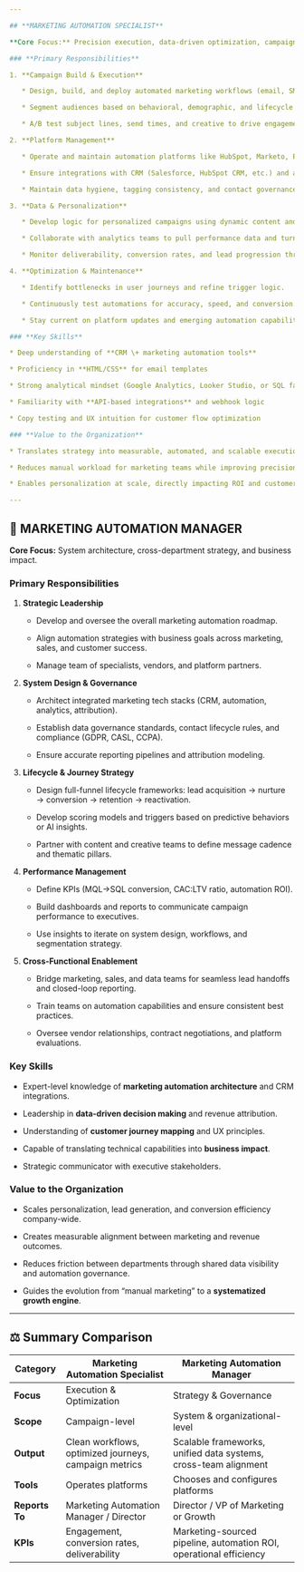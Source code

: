 ```yaml
---

## **MARKETING AUTOMATION SPECIALIST**

**Core Focus:** Precision execution, data-driven optimization, campaign orchestration.

### **Primary Responsibilities**

1. **Campaign Build & Execution**

   * Design, build, and deploy automated marketing workflows (email, SMS, push, nurture sequences, lead scoring flows, etc.).

   * Segment audiences based on behavioral, demographic, and lifecycle data.

   * A/B test subject lines, send times, and creative to drive engagement lift.

2. **Platform Management**

   * Operate and maintain automation platforms like HubSpot, Marketo, Pardot, Klaviyo, or ActiveCampaign.

   * Ensure integrations with CRM (Salesforce, HubSpot CRM, etc.) and analytics tools (GA4, Looker Studio, Power BI) are functioning properly.

   * Maintain data hygiene, tagging consistency, and contact governance.

3. **Data & Personalization**

   * Develop logic for personalized campaigns using dynamic content and conditional rules.

   * Collaborate with analytics teams to pull performance data and turn it into actionable insights.

   * Monitor deliverability, conversion rates, and lead progression through funnels.

4. **Optimization & Maintenance**

   * Identify bottlenecks in user journeys and refine trigger logic.

   * Continuously test automations for accuracy, speed, and conversion.

   * Stay current on platform updates and emerging automation capabilities.

### **Key Skills**

* Deep understanding of **CRM \+ marketing automation tools**

* Proficiency in **HTML/CSS** for email templates

* Strong analytical mindset (Google Analytics, Looker Studio, or SQL familiarity)

* Familiarity with **API-based integrations** and webhook logic

* Copy testing and UX intuition for customer flow optimization

### **Value to the Organization**

* Translates strategy into measurable, automated, and scalable execution.

* Reduces manual workload for marketing teams while improving precision and speed.

* Enables personalization at scale, directly impacting ROI and customer retention.

---
```


## **🧭 MARKETING AUTOMATION MANAGER**

**Core Focus:** System architecture, cross-department strategy, and business impact.

### **Primary Responsibilities**

1. **Strategic Leadership**

   * Develop and oversee the overall marketing automation roadmap.

   * Align automation strategies with business goals across marketing, sales, and customer success.

   * Manage team of specialists, vendors, and platform partners.

2. **System Design & Governance**

   * Architect integrated marketing tech stacks (CRM, automation, analytics, attribution).

   * Establish data governance standards, contact lifecycle rules, and compliance (GDPR, CASL, CCPA).

   * Ensure accurate reporting pipelines and attribution modeling.

3. **Lifecycle & Journey Strategy**

   * Design full-funnel lifecycle frameworks: lead acquisition → nurture → conversion → retention → reactivation.

   * Develop scoring models and triggers based on predictive behaviors or AI insights.

   * Partner with content and creative teams to define message cadence and thematic pillars.

4. **Performance Management**

   * Define KPIs (MQL→SQL conversion, CAC:LTV ratio, automation ROI).

   * Build dashboards and reports to communicate campaign performance to executives.

   * Use insights to iterate on system design, workflows, and segmentation strategy.

5. **Cross-Functional Enablement**

   * Bridge marketing, sales, and data teams for seamless lead handoffs and closed-loop reporting.

   * Train teams on automation capabilities and ensure consistent best practices.

   * Oversee vendor relationships, contract negotiations, and platform evaluations.

### **Key Skills**

* Expert-level knowledge of **marketing automation architecture** and CRM integrations.

* Leadership in **data-driven decision making** and revenue attribution.

* Understanding of **customer journey mapping** and UX principles.

* Capable of translating technical capabilities into **business impact**.

* Strategic communicator with executive stakeholders.

### **Value to the Organization**

* Scales personalization, lead generation, and conversion efficiency company-wide.

* Creates measurable alignment between marketing and revenue outcomes.

* Reduces friction between departments through shared data visibility and automation governance.

* Guides the evolution from “manual marketing” to a **systematized growth engine**.

---

## **⚖️ Summary Comparison**

| Category | Marketing Automation Specialist | Marketing Automation Manager |
| ----- | ----- | ----- |
| **Focus** | Execution & Optimization | Strategy & Governance |
| **Scope** | Campaign-level | System & organizational-level |
| **Output** | Clean workflows, optimized journeys, campaign metrics | Scalable frameworks, unified data systems, cross-team alignment |
| **Tools** | Operates platforms | Chooses and configures platforms |
| **Reports To** | Marketing Automation Manager / Director | Director / VP of Marketing or Growth |
| **KPIs** | Engagement, conversion rates, deliverability | Marketing-sourced pipeline, automation ROI, operational efficiency |


